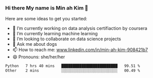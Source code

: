 ### Hi there My name is Min ah Kim 👋

Here are some ideas to get you started:

- 🔭 I’m currently working on data analysis certifiaction by coursera
- 🌱 I’m currently learning machine learning
- 👯 I’m looking to collaborate on data science projects
- 💬 Ask me about dogs
- 📫 How to reach me: www.linkedin.com/in/min-ah-kim-908421b7
- 😄 Pronouns: she/her/her

<!--START_SECTION:waka-->

```txt
Python   7 hrs 40 mins   █████████████████████████   99.51 %
Other    2 mins          ░░░░░░░░░░░░░░░░░░░░░░░░░   00.49 %
```

<!--END_SECTION:waka-->
